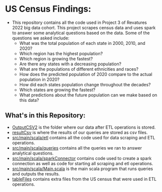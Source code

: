 # US Census Findings:
- This repository contains all the code used in Project 3 of Revatures 2022 big data cohort. 
This project scrapes census data and uses spark to answer some analytical questions based 
on the data. Some of the questions we asked include:
  - What was the total population of each state in 2000, 2010, and 2020?
  - Which region has the highest population?
  - Which region is growing the fastest?
  - Are there any states with a decreasing population?
  - What are the populations of different ethnicities and races?
  - How does the predicted population of 2020 compare to the actual population in 2020?
  - How did each states population change throughout the decades?
  - Which states are growing the fastest?
  - What predictions about the future population can we make based on this data?

## What's in this Repository:
- [OutputCSV2](https://github.com/Revature-William-T-1377/US-Census-Findings/tree/staging/OutputCSV2)
is the folder where our data after ETL operations is stored.
- [resultCsv](https://github.com/Revature-William-T-1377/US-Census-Findings/tree/staging/resultCsv)
is where the results of our queries are stored as csv files.
- [src/main/scala/etl](https://github.com/Revature-William-T-1377/US-Census-Findings/tree/testing/src/main/scala/etl)
contains all the code used for data scraping and ETL operations.
- [src/main/scala/queries](https://github.com/Revature-William-T-1377/US-Census-Findings/tree/testing/src/main/scala/queries)
contains all the queries we ran to answer analytical questions.
- [src/main/scala/sparkConnector](https://github.com/Revature-William-T-1377/US-Census-Findings/tree/testing/src/main/scala/sparkConnector)
contains code used to create a spark connection as well as code for starting all scraping and etl operations.
- [src/main/scala/Main.scala](https://github.com/Revature-William-T-1377/US-Census-Findings/blob/testing/src/main/scala/Main.scala)
is the main scala program that runs queries and outputs the results.
- [tableFiles](https://github.com/Revature-William-T-1377/US-Census-Findings/tree/staging/tableFiles)
contains extra files from the US census that were used in ETL operations.
